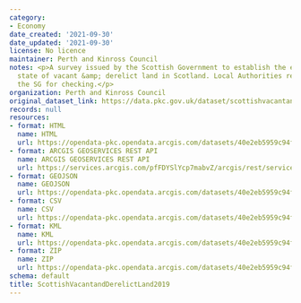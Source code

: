 ```yaml
---
category:
- Economy
date_created: '2021-09-30'
date_updated: '2021-09-30'
license: No licence
maintainer: Perth and Kinross Council
notes: <p>A survey issued by the Scottish Government to establish the extent &amp;
  state of vacant &amp; derelict land in Scotland. Local Authorities return data to
  the SG for checking.</p>
organization: Perth and Kinross Council
original_dataset_link: https://data.pkc.gov.uk/dataset/scottishvacantandderelictland2019
records: null
resources:
- format: HTML
  name: HTML
  url: https://opendata-pkc.opendata.arcgis.com/datasets/40e2eb5959c94fb2b3312a0e6f4f7490_0
- format: ARCGIS GEOSERVICES REST API
  name: ARCGIS GEOSERVICES REST API
  url: https://services.arcgis.com/pfFDYSlYcp7mabvZ/arcgis/rest/services/ScottishVacantDerelictLand2019/FeatureServer/0
- format: GEOJSON
  name: GEOJSON
  url: https://opendata-pkc.opendata.arcgis.com/datasets/40e2eb5959c94fb2b3312a0e6f4f7490_0.geojson?outSR=%7B%22latestWkid%22%3A27700%2C%22wkid%22%3A27700%7D
- format: CSV
  name: CSV
  url: https://opendata-pkc.opendata.arcgis.com/datasets/40e2eb5959c94fb2b3312a0e6f4f7490_0.csv?outSR=%7B%22latestWkid%22%3A27700%2C%22wkid%22%3A27700%7D
- format: KML
  name: KML
  url: https://opendata-pkc.opendata.arcgis.com/datasets/40e2eb5959c94fb2b3312a0e6f4f7490_0.kml?outSR=%7B%22latestWkid%22%3A27700%2C%22wkid%22%3A27700%7D
- format: ZIP
  name: ZIP
  url: https://opendata-pkc.opendata.arcgis.com/datasets/40e2eb5959c94fb2b3312a0e6f4f7490_0.zip?outSR=%7B%22latestWkid%22%3A27700%2C%22wkid%22%3A27700%7D
schema: default
title: ScottishVacantandDerelictLand2019
---
```

